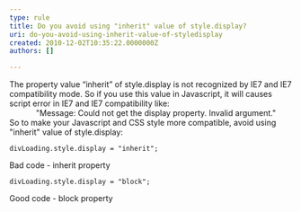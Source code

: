 ```yaml
---
type: rule
title: Do you avoid using "inherit" value of style.display?
uri: do-you-avoid-using-inherit-value-of-styledisplay
created: 2010-12-02T10:35:22.0000000Z
authors: []

---
```


 The property value “inherit” of style.display is not recognized by IE7 and IE7 compatibility mode. So if you use this value in Javascript, it will causes script error in IE7 and IE7 compatibility like: 
<br>            "Message: Could not get the display property. Invalid argument." 
<br>So to make your Javascript and CSS style more compatible, avoid using "inherit" value of style.display: <br> 

```
divLoading.style.display = "inherit";
```

Bad code - inherit property 

```
divLoading.style.display = "block";
```

Good code - block property 
